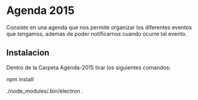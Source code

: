 # Agenda 2015
Consiste en una agenda que nos permite organizar los diferentes eventos que tengamos, ademas de poder notificarnos cuando ocurre tal evento.

## Instalacion
Dentro de la Carpeta Agenda-2015 tirar los siguientes comandos:

npm install

./node_modules/.bin/electron .

